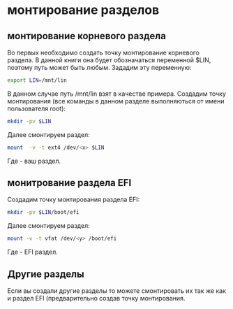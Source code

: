 # монтирование разделов

## монтирование корневого раздела

Во первых необходимо создать точку монтирование корневого раздела. В данной книги она будет обозначаться переменной $LIN, поэтому путь может быть любым.
Зададим эту переменную:
```bash
export LIN=/mnt/lin
```
В данном случае путь /mnt/lin взят в качестве примера.
Создадим точку монтирования (все команды в данном разделе выполняються от имени пользователя root):
```bash
mkdir -pv $LIN
```
Далее смонтируем раздел:
```bash
mount  -v -t ext4 /dev/<x> $LIN
```
Где <x> - ваш раздел.
  
## монитрование раздела EFI

Создадим точку монтирования раздела EFI:
```bash
mkdir -pv $LIN/boot/efi
```

Далее смонтируем раздел:

```bash
mount -v -t vfat /dev/<y> /boot/efi
```
Где <y> - EFI раздел.
  
## Другие разделы

Если вы создали другие разделы то можете смонтировать их так же как и раздел EFI (предварительно создав точку монтирования.
